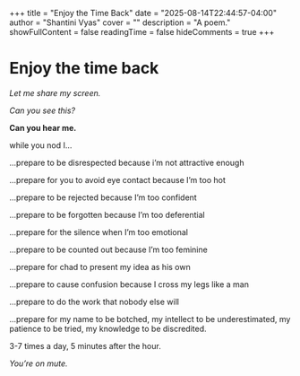 +++ 
title = "Enjoy the Time Back" 
date = "2025-08-14T22:44:57-04:00" 
author = "Shantini Vyas" 
cover = "" 
description = "A poem." 
showFullContent = false 
readingTime = false 
hideComments = true 
+++

# Enjoy the time back 

*Let me share my screen.*

*Can you see this?*

**Can you hear me.**



while you nod I…

…prepare to be disrespected because i’m not attractive enough

…prepare for you to avoid eye contact because I’m too hot 

…prepare to be rejected because I’m too confident 

…prepare to be forgotten because I’m too deferential

…prepare for the silence when I’m too emotional

…prepare to be counted out because I’m too feminine

…prepare for chad to present my idea as his own 

…prepare to cause confusion because I cross my legs like a man

…prepare to do the work that nobody else will 

…prepare for my name to be botched, my intellect to be underestimated, my patience to be tried, my knowledge to be discredited.

3-7 times a day, 5 minutes after the hour. 

*You’re on mute.*
